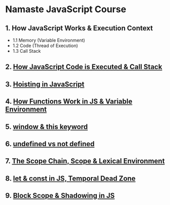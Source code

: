 # Namaste JavaScript Course

## 1. How JavaScript Works & Execution Context
- 1.1 Memory (Variable Environment)
- 1.2 Code (Thread of Execution)
- 1.3 Call Stack

## 2. [How JavaScript Code is Executed & Call Stack](execution-context-demo.js)

## 3. [Hoisting in JavaScript](hoisting-demo.js)

## 4. [How Functions Work in JS & Variable Environment](functions-demo.js)

## 5. [window & this keyword](window-this-demo.js)

## 6. [undefined vs not defined](undefined-vs-notdefined-demo.js)

## 7. [The Scope Chain, Scope & Lexical Environment](scope-demo.js)

## 8. [let & const in JS, Temporal Dead Zone](let-and-const-demo.js)

## 9. [Block Scope & Shadowing in JS](block-scope-demo.js)